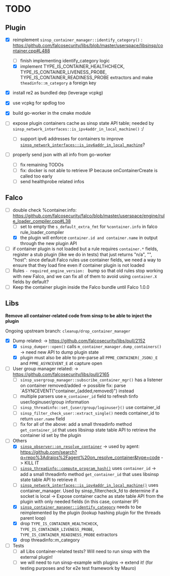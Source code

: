 # TODO

## Plugin

- [x] reimplement `sinsp_container_manager::identify_category()` : https://github.com/falcosecurity/libs/blob/master/userspace/libsinsp/container.cpp#L488
  - [ ] finish implementing identify_category logic
  - [x] implement TYPE_IS_CONTAINER_HEALTHCHECK, TYPE_IS_CONTAINER_LIVENESS_PROBE, TYPE_IS_CONTAINER_READINESS_PROBE extractors and make `theadinfo::m_category` a foreign key

- [x] install re2 as bundled dep (leverage vcpkg)
- [x] use vcpkg for spdlog too
- [x] build go-worker in the cmake module

- [ ] expose plugin containers cache as sinsp state API table; needed by `sinsp_network_interfaces::is_ipv4addr_in_local_machine()` :/
  - [ ] support ipv6 addresses for containers to improve [`sinsp_network_interfaces::is_ipv6addr_in_local_machine`](https://github.com/falcosecurity/libs/blob/master/userspace/libsinsp/ifinfo.cpp#L326)?

- [ ] properly send json with all info from go-worker
    - [ ] fix remaining TODOs
    - [ ] fix: docker is not able to retrieve IP because onContainerCreate is called too early
    - [ ] send healthprobe related infos

## Falco

- [ ] double check %container.info: https://github.com/falcosecurity/falco/blob/master/userspace/engine/rule_loader_compiler.cpp#L38
    - [ ] set to empty the `s_default_extra_fmt` for `%container.info` in falco rule_loader_compiler
    - [x] the plugin will enforce `container.id and container.name` in output through the new plugin API
- [ ] if container plugin is not loaded but a rule requires `container.*` fields, register a stub plugin (like we do in tests)
  that just returns "n/a", "", "host": since default Falco rules use container fields, we need a way to ensure that they load fine even if container plugin is not loaded
- [ ] Rules `- required_engine_version: ` bump so that old rules stop working with new Falco, and we can fix all of them to avoid using `container.X` fields by default?
- [ ] Keep the container plugin inside the Falco bundle until Falco 1.0.0

## Libs

**Remove all container-related code from sinsp to be able to inject the plugin**

Ongoing upstream branch: `cleanup/drop_container_manager`

- [x] Dump related: -> https://github.com/falcosecurity/libs/pull/2152
    - [x] `sinsp_dumper::open()` calls `m_container_manager.dump_containers()` -> need new API to dump plugin state
    - [x] plugin must also be able to pre-parse all `PPME_CONTAINER(_JSON)_E` and `PPME_ASYNCEVENT_E` at capture open

- [ ] User group manager related: -> https://github.com/falcosecurity/libs/pull/2165
    - [ ] `sinsp_usergroup_manager::subscribe_container_mgr()` has a listener on container removed/added -> possible fix: parse `ASYNCEVENT("container_{added,removed}") instead
    - [ ] multiple parsers use `m_container_id` field to refresh tinfo user/loginuser/group information
    - [ ] `sinsp_threadinfo::set_{user/group/loginuser}()` use container_id
    - [ ] `sinsp_filter_check_user::extract_single()` needs container_id to return `user.name` field
    - [ ] fix for all of the above: add a small threadinfo method `get_container_id` that uses libsinsp state table API to retrieve the container id set by the plugin

- [ ] Others
    - [x] [`sinsp_observer::on_resolve_container`](https://github.com/falcosecurity/libs/blob/master/userspace/libsinsp/sinsp_observer.h#L54) -> used by agent: https://github.com/search?q=repo%3Adraios%2Fagent%20on_resolve_container&type=code -> KILL IT
    - [ ] [`sinsp_threadinfo::compute_program_hash()`](https://github.com/falcosecurity/libs/blob/master/userspace/libsinsp/threadinfo.cpp#L209) uses `container_id` -> add a small threadinfo method `get_container_id` that uses libsinsp state table API to retrieve it
    - [ ] [`sinsp_network_interfaces::is_ipv4addr_in_local_machine()`](https://github.com/falcosecurity/libs/blob/master/userspace/libsinsp/ifinfo.cpp#L217) uses container_manager. Used by sinsp_filtercheck_fd to determine if a socket is local -> Expose container cache as state table API from the plugin with only needed fields (in this case, container IP)
    - [x] [`sinsp_container_manager::identify_category`](https://github.com/falcosecurity/libs/blob/master/userspace/libsinsp/container.cpp#L488) needs to be reimplemented by the plugin (lookup hashing plugin for the threads parent loop)
    - [x] drop `TYPE_IS_CONTAINER_HEALTHCHECK`, `TYPE_IS_CONTAINER_LIVENESS_PROBE`, `TYPE_IS_CONTAINER_READINESS_PROBE` extractors
    - [x] drop threadinfo::m_category

- [ ] Tests
    - [ ] all Libs container-related tests? Will need to run sinsp with the external plugin!
    - [ ] we will need to run sinsp-example with plugins -> extend it! (for testing purposes and for e2e test framework by Mauro)
